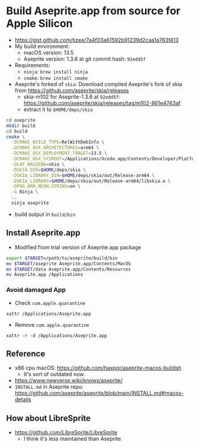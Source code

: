 # Build Aseprite.app from source for Apple Silicon

- https://gist.github.com/tizee/7a4f03a61592b91239d2caa1a763f413
- My build environment:
    - macOS version: 13.5
    - Aseprite version: 1.3.6 at git commit hash: `92edd5f`
- Requirements:
    - `ninja`: `brew install ninja`
    - `cmake`: `brew install cmake`
- Aseprite's forked of `skia`: Download compiled Aseprite's fork of skia from https://github.com/aseprite/skia/releases
    - skia-m102 for Aseprite-1.3.6 at `92edd5f`: https://github.com/aseprite/skia/releases/tag/m102-861e4743af
    - extract it to `$HOME/deps/skia`

```bash
cd aseprite
mkdir build
cd build
cmake \
  -DCMAKE_BUILD_TYPE=RelWithDebInfo \
  -DCMAKE_OSX_ARCHITECTURES=arm64 \
  -DCMAKE_OSX_DEPLOYMENT_TARGET=13.5 \
  -DCMAKE_OSX_SYSROOT=/Applications/Xcode.app/Contents/Developer/Platforms/MacOSX.platform/Developer/SDKs/MacOSX.sdk \
  -DLAF_BACKEND=skia \
  -DSKIA_DIR=$HOME/deps/skia \
  -DSKIA_LIBRARY_DIR=$HOME/deps/skia/out/Release-arm64 \
  -DSKIA_LIBRARY=$HOME/deps/skia/out/Release-arm64/libskia.a \
  -DPNG_ARM_NEON:STRING=on \
  -G Ninja \
  ..
  ninja aseprite
```

- build output in `build/bin`

## Install Aseprite.app

- Modified from trial version of Aseprite.app package

```bash
export $TARGET=/path/to/aseprite/build/bin
mv $TARGET/aseprite Aseprite.app/Contents/MacOS
mv $TARGET/data Aseprite.app/Contents/Resources
mv Aseprite.app /Applications
```
### Avoid damaged App

- Check `com.apple.quarantine`
```
xattr /Applications/Aseprite.app
```
- Remove `com.apple.quarantine`
```
xattr -r -d /Applications/Aseprite.app
```

## Reference

- x86 cpu macOS: https://github.com/haxpor/aseprite-macos-buildsh
    - It's sort of outdated now.
- https://www.newverse.wiki/knows/aseprite/
- `INSTALL.md` in Aseprite repo: https://github.com/aseprite/aseprite/blob/main/INSTALL.md#macos-details

## How about LibreSprite

- https://github.com/LibreSprite/LibreSprite
    - I think it's less maintained than Aseprite


